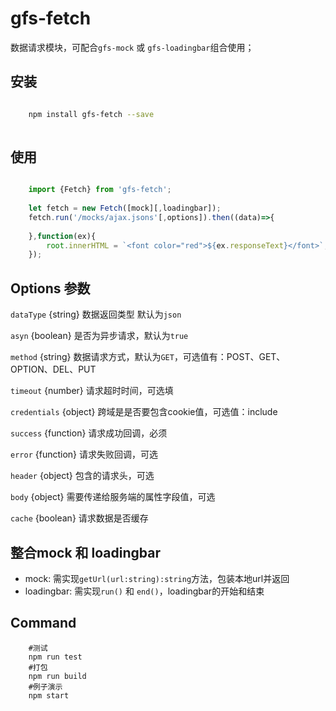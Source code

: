 # gfs-fetch

数据请求模块，可配合`gfs-mock` 或 `gfs-loadingbar`组合使用；

## 安装

```bash

	npm install gfs-fetch --save
	
```

## 使用

```js

	import {Fetch} from 'gfs-fetch';
	
	let fetch = new Fetch([mock][,loadingbar]);
	fetch.run('/mocks/ajax.jsons'[,options]).then((data)=>{
    	
    },function(ex){
        root.innerHTML = `<font color="red">${ex.responseText}</font>`;
    });

```

## Options 参数

`dataType`	{string} 数据返回类型 默认为`json`		
									
`asyn`  {boolean} 是否为异步请求，默认为`true`
													
`method`  {string} 数据请求方式，默认为`GET`，可选值有：POST、GET、OPTION、DEL、PUT	
								
`timeout`  {number} 请求超时时间，可选填	
							
`credentials`  {object} 跨域是是否要包含cookie值，可选值：include
									
`success`  {function} 请求成功回调，必须	
							
`error`  {function} 请求失败回调，可选	
								
`header` {object} 包含的请求头，可选	
								
`body` {object} 需要传递给服务端的属性字段值，可选
										
`cache` {boolean} 请求数据是否缓存	
										


## 整合mock 和 loadingbar

- mock: 需实现`getUrl(url:string):string`方法，包装本地url并返回					
- loadingbar: 需实现`run()` 和 `end()`，loadingbar的开始和结束

## Command

```
	#测试	
	npm run test	
	#打包	
	npm run build	
	#例子演示	
	npm start
```


